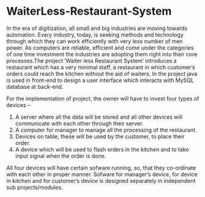 # WaiterLess-Restaurant-System
In the era of digitization, all small and big industries are moving towards automation. Every industry, today, is seeking methods and technology through which they can work efficiently with very less number of men power. As computers are reliable, efficient and come under the categories of one time investment the industries are adopting them right into their core processes.The project ‘Waiter less Restaurant System’ introduces a restaurant which has a very minimal staff, a restaurant in which customer’s orders could reach the kitchen without the aid of waiters. 
In the project java is used in front-end to design a user interface which interacts with MySQL database at back-end.

For the implementation of project, the owner will have to invest four types of
devices –
1. A server where all the data will be stored and all other devices will
communicate with each other through their server.
2. A computer for manager to manage all the processing of the restaurant.
3. Devices on table, these will be used by the customer, to place their order.
4. A device which will be used to flash orders in the kitchen and to take input signal when the order is done.

All four devices will have certain sofware running, so, that they co-ordinate with each other in proper manner. Sofware for manager’s device, for device in kitchen and for customer’s device is designed separately in independent sub projects/modules.
